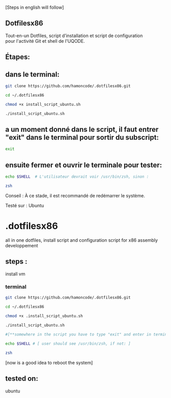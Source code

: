 
[Steps in english will follow]

## Dotfilesx86

Tout-en-un Dotfiles, script d’installation et script de configuration  
pour l'activité Git et shell de l'UQODE.

## Étapes:  

## dans le terminal:

```sh
git clone https://github.com/hamoncode/.dotfilesx86.git

cd ~/.dotfilesx86

chmod +x install_script_ubuntu.sh

./install_script_ubuntu.sh
```

##  a un moment donné dans le script, il faut entrer "exit" dans le terminal pour sortir du subscript:

```sh
exit
```
## ensuite fermer et ouvrir le terminale pour tester:
```sh
echo $SHELL  # L'utilisateur devrait voir /usr/bin/zsh, sinon :

zsh

```
Conseil : À ce stade, il est recommandé de redémarrer le système.

Testé sur :
Ubuntu 


# .dotfilesx86

all in one
dotfiles, install script and configuration script
for x86 assembly developpement

## steps :

install vm 

### terminal

```sh
git clone https://github.com/hamoncode/.dotfilesx86.git

cd ~/.dotfilesx86
 
chmod +x .install_script_ubuntu.sh

./install_script_ubuntu.sh 

#[**somewhere in the script you have to type "exit" and enter in terminal to exit a subscript**]

echo $SHELL # [ user should see /usr/bin/zsh, if not: ]

zsh 

```
[now is a good idea to reboot the system]

## tested on:

ubuntu 

